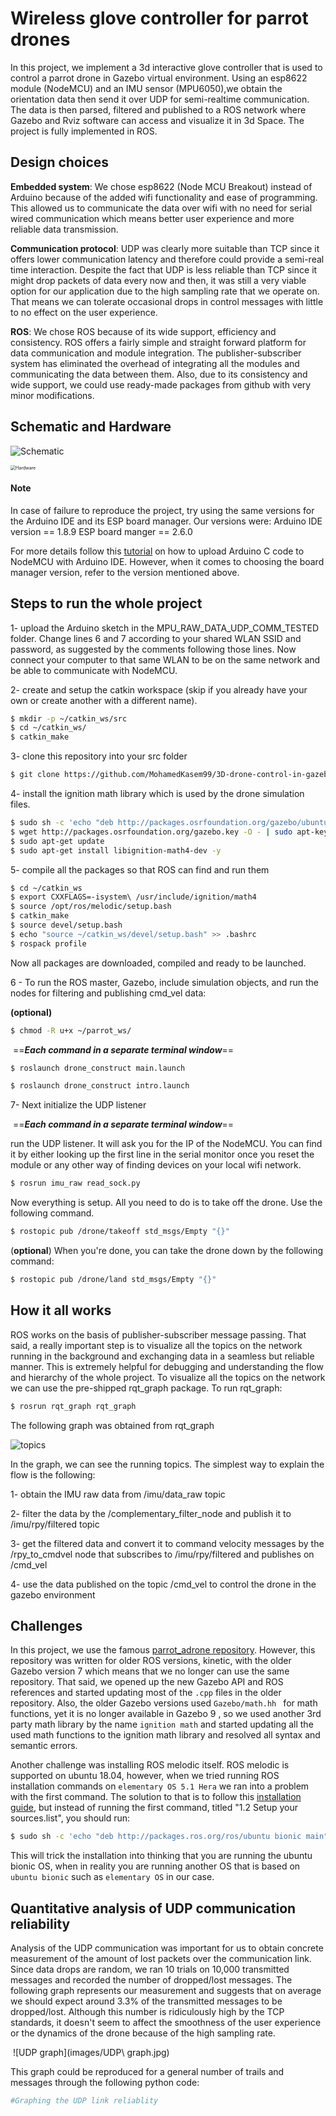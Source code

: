 # Wireless glove controller for parrot drones 
In this project, we implement a 3d interactive glove controller that is used to control a parrot drone in Gazebo virtual environment. Using an esp8622 module (NodeMCU) and an IMU sensor (MPU6050),we obtain the orientation data then send it over UDP for semi-realtime communication. The data is then parsed, filtered and published to a ROS network where Gazebo and Rviz software can access and visualize it in 3d Space. The project is fully implemented in ROS.

## Design choices

**Embedded system**: We chose esp8622 (Node MCU Breakout) instead of Arduino because of the added wifi functionality and ease of programming. This allowed us to communicate the data over wifi with no need for serial wired communication which means better user experience and more reliable data transmission. 

**Communication protocol**: UDP was clearly more suitable than TCP since it offers lower communication latency and therefore could provide a semi-real time interaction. Despite the fact that UDP is less reliable than TCP since it might drop packets of data every now and then, it was still a very viable option for our application due to the high sampling rate that we operate on. That means we can tolerate occasional drops in control messages with little to no effect on the user experience. 

**ROS**: We chose ROS because of its wide support, efficiency and consistency. ROS offers a fairly simple and straight forward platform for data communication and module integration. The publisher-subscriber system has eliminated the overhead of integrating all the modules and communicating the data between them. Also, due to its consistency and wide support, we could use ready-made packages from github with very minor modifications. 

## Schematic and Hardware

![Schematic](images/Schematic.png)

<img src="images/Hardware.jpg" alt="Hardware" style="zoom:50%;" />

#### Note

In case of failure to reproduce the project, try using the same versions for the Arduino IDE and its ESP board manager. Our versions were: 
Arduino IDE version == 1.8.9
ESP board manger == 2.6.0

For more details follow this [tutorial](https://randomnerdtutorials.com/how-to-install-esp8266-board-arduino-ide/) on how to upload Arduino C code to NodeMCU with Arduino IDE. However, when it comes to choosing the board manager version, refer to the version mentioned above. 

## Steps to run the whole project

1- upload the Arduino sketch in the MPU_RAW_DATA_UDP_COMM_TESTED folder. Change lines 6 and 7 according to your shared WLAN SSID and password, as suggested by the comments following those lines. Now connect your computer to that same WLAN to be on the same network and be able to communicate with NodeMCU.

2- create and setup the catkin workspace (skip if you already have your own or create another with a different name).

```bash
$ mkdir -p ~/catkin_ws/src
$ cd ~/catkin_ws/
$ catkin_make
```

3- clone this repository into your src folder

```bash
$ git clone https://github.com/MohamedKasem99/3D-drone-control-in-gazebo.git
```

4- install the ignition math library which is used by the drone simulation files.

```bash
$ sudo sh -c 'echo "deb http://packages.osrfoundation.org/gazebo/ubuntu-stable `lsb_release -cs` main" > /etc/apt/sources.list.d/gazebo-stable.list'
$ wget http://packages.osrfoundation.org/gazebo.key -O - | sudo apt-key add -
$ sudo apt-get update
$ sudo apt-get install libignition-math4-dev -y
```

5- compile all the packages so that ROS can find and run them

```bash
$ cd ~/catkin_ws
$ export CXXFLAGS=-isystem\ /usr/include/ignition/math4
$ source /opt/ros/melodic/setup.bash
$ catkin_make
$ source devel/setup.bash
$ echo "source ~/catkin_ws/devel/setup.bash" >> .bashrc
$ rospack profile
```

Now all packages are downloaded, compiled and ready to be launched.

6 - To run the ROS master, Gazebo, include simulation objects, and run the nodes for filtering and publishing cmd_vel data: 

**(optional)**

```bash
$ chmod -R u+x ~/parrot_ws/ 
```

​												==***Each command in a separate terminal window***==

```bash
$ roslaunch drone_construct main.launch 
```

```bash
$ roslaunch drone_construct intro.launch 
```

7- Next initialize the UDP listener

​												==***Each command in a separate terminal window***==

run the UDP listener. It will ask you for the IP of the NodeMCU. You can find it by either looking up the first line in the serial monitor once you reset the module or any other way of finding devices on your local wifi network. 

```bash
$ rosrun imu_raw read_sock.py 
```

Now everything is setup. All you need to do is to take off the drone. Use the following command. 

```bash
$ rostopic pub /drone/takeoff std_msgs/Empty "{}"
```

(**optional**) When you're done, you can take the drone down by the following command: 

```bash
$ rostopic pub /drone/land std_msgs/Empty "{}"
```

## How it all works

ROS works on the basis of publisher-subscriber message passing. That said, a really important step is to visualize all the topics on the network running in the background and exchanging data in a seamless but reliable manner. This is extremely helpful for debugging and understanding the flow and hierarchy of the whole project. To visualize all the topics on the network we can use the pre-shipped rqt_graph package. To run rqt_graph: 

```bash
$ rosrun rqt_graph rqt_graph
```

The following graph was obtained from rqt_graph

 ![topics](images/topics.png)



In the graph, we can see the running topics. The simplest way to explain the flow is the following:

1- obtain the IMU raw data from /imu/data_raw topic

2- filter the data by the /complementary_filter_node and publish it to /imu/rpy/filtered topic 

3- get the filtered data and convert it to command velocity messages by the /rpy_to_cmdvel node that subscribes to /imu/rpy/filtered and publishes on /cmd_vel

4- use the data published on the topic /cmd_vel to control the drone in the gazebo environment

## Challenges

In this project, we use the famous [parrot_adrone repository](https://bitbucket.org/theconstructcore/parrot_ardrone/src/master/). However, this repository was written for older ROS versions, kinetic, with the older Gazebo version 7 which means that we no longer can use the same repository. That said, we opened up the new Gazebo API and ROS references and started updating most of the ```.cpp``` files in the older repository. Also, the older Gazebo versions used ```Gazebo/math.hh ``` for math functions, yet it is no longer available in Gazebo 9 , so we used another 3rd party math library by the name ```ignition math``` and started updating all the used math functions to the ignition math library and resolved all syntax and semantic errors. 

Another challenge was installing ROS melodic itself. ROS melodic is supported on ubuntu 18.04, however, when we tried running ROS installation commands on ```elementary OS 5.1 Hera``` we ran into a problem with the first command. The solution to that is to follow this [installation guide](http://wiki.ros.org/melodic/Installation/Ubuntu), but instead of running the first command, titled "1.2 Setup your sources.list", you should run: 

```bash
$ sudo sh -c 'echo "deb http://packages.ros.org/ros/ubuntu bionic main" > /etc/apt/sources.list.d/
```

This will trick the installation into thinking that you are running the ubuntu bionic OS, when in reality you are running another OS that is based on ```ubuntu bionic``` such as ```elementary OS``` in our case.

## Quantitative analysis of UDP communication reliability 

Analysis of the UDP communication was important for us to obtain concrete measurement of the amount of lost packets over the communication link. Since data drops are random, we ran 10 trials on 10,000 transmitted messages and recorded the number of dropped/lost messages. The following graph represents our measurement and suggests that on average we should expect around 3.3% of the transmitted messages to be dropped/lost. Although this number is ridiculously high by the TCP standards, it doesn't seem to affect the smoothness of the user experience or the dynamics of the drone because of the high sampling rate.

​												![UDP graph](images/UDP\ graph.jpg) 

This graph could be reproduced for a general number of trails and messages through the following python code: 

```python
#Graphing the UDP link reliablity
```

